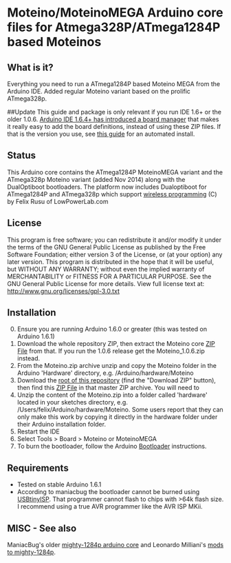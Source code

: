 # Moteino/MoteinoMEGA Arduino core files for Atmega328P/ATmega1284P based Moteinos

## What is it?
Everything you need to run a ATmega1284P based Moteino MEGA from the Arduino IDE.
Added regular Moteino variant based on the prolific ATmega328p.

##Update
This guide and package is only relevant if you run IDE 1.6+ or the older 1.0.6.
[Arduino IDE 1.6.4+ has introduced a board manager](http://playground.arduino.cc/Main/BoardsManagerSupport) that makes it really easy to add the board definitions, instead of using these ZIP files.
If that is the version you use, see [this guide](https://lowpowerlab.com/moteino/#programming) for an automated install.

## Status
This Arduino core contains the ATmega1284P MoteinoMEGA variant and the ATmega328p Moteino variant (added Nov 2014) along with the DualOptiboot bootloaders.
The platform now includes Dualoptiboot for ATmega1284P and ATmega328p which support [wireless programming](http://lowpowerlab.com/blog/category/moteino/wireless-programming/) (C) by Felix Rusu of LowPowerLab.com

## License
This program is free software; you can redistribute it and/or modify it under the terms of the GNU General Public License as published by the Free Software Foundation; either version 3 of the License, or (at your option) any later version. This program is distributed in the hope that it will be useful, but WITHOUT ANY WARRANTY; without even the implied warranty of MERCHANTABILITY or FITNESS FOR A PARTICULAR PURPOSE. See the GNU General Public License for more details. View full license text at: http://www.gnu.org/licenses/gpl-3.0.txt

## Installation

0. Ensure you are running Arduino 1.6.0 or greater (this was tested on Arduino 1.6.1)
1. Download the whole repository ZIP, then extract the Moteino core [ZIP File](https://github.com/LowPowerLab/Moteino/blob/master/MEGA/Core/Moteino.zip) from that. If you run the 1.0.6 release get the Moteino_1.0.6.zip instead.
2. From the Moteino.zip archive unzip and copy the Moteino folder in the Arduino 'Hardware' directory, e.g. /Arduino/hardware/Moteino
1. Download the [root of this repository](https://github.com/LowPowerLab/Moteino) (find the "Download ZIP" button), then find this [ZIP File](https://github.com/LowPowerLab/Moteino/blob/master/MEGA/Core/Moteino.zip) in that master ZIP archive. You will need to 
2. Unzip the content of the Moteino.zip into a folder called 'hardware' located in your sketches directory, e.g. /Users/felix/Arduino/hardware/Moteino. Some users report that they can only make this work by copying it directly in the hardware folder under their Arduino installation folder.
3. Restart the IDE
4. Select Tools > Board > Moteino or MoteinoMEGA
5. To burn the bootloader, follow the Arduino [Bootloader](http://arduino.cc/en/Hacking/Bootloader) instructions.

## Requirements
* Tested on stable Arduino 1.6.1
* According to maniacbug the bootloader cannot be burned using [USBtinyISP](http://www.ladyada.net/make/usbtinyisp/). That programmer cannot flash to chips with >64k flash size. I recommend using a true AVR programmer like the AVR ISP MKii.

## MISC - See also
ManiacBug's older [mighty-1284p arduino core](http://maniacbug.wordpress.com/2011/11/27/arduino-on-atmega1284p-4/) and 
Leonardo Milliani's [mods to mighty-1284p](http://www.leonardomiliani.com/2014/core-per-atmega644p1284p-aggiornato-per-lide-1-5-6-r2/).
